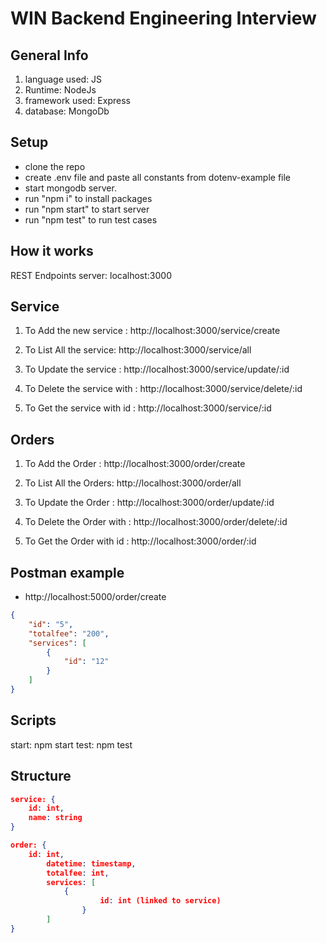 # WIN Backend Engineering Interview

## General Info

1. language used: JS
2. Runtime: NodeJs
2. framework used: Express
3. database: MongoDb 

## Setup
- clone the repo
- create .env file and paste all constants from dotenv-example file
- start mongodb server.
- run "npm i" to install packages
- run "npm start" to start server
- run "npm test" to run test cases


## How it works

REST Endpoints 
server: localhost:3000

## Service

1. To Add the new service : http://localhost:3000/service/create

2. To List All the service: http://localhost:3000/service/all
    
3. To Update the service : http://localhost:3000/service/update/:id

  
4. To Delete the service with : http://localhost:3000/service/delete/:id
    
5. To Get the service with id : http://localhost:3000/service/:id

## Orders

1. To Add the Order : http://localhost:3000/order/create

2. To List All the Orders: http://localhost:3000/order/all
    
3. To Update the Order : http://localhost:3000/order/update/:id

  
4. To Delete the Order with : http://localhost:3000/order/delete/:id
    
5. To Get the Order with id : http://localhost:3000/order/:id

## Postman example
- http://localhost:5000/order/create
```json
{
    "id": "5",
    "totalfee": "200",
    "services": [
        {
            "id": "12"
        }
    ]
}
```
## Scripts
start: npm start
test: npm test

## Structure

```json
service: {
	id: int,
	name: string
}
```
```json
order: {
	id: int,
        datetime: timestamp,
        totalfee: int,
        services: [
        	{
                    id: int (linked to service)
                }
        ]
}
```



